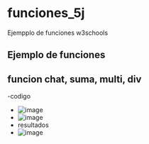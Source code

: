 # funciones_5j
Ejempplo de funciones w3schools
## Ejemplo de funciones
## funcion chat, suma, multi, div
-codigo 
- ![image](https://github.com/user-attachments/assets/c06bd6f0-4fa3-4b99-90aa-27902c4a7a20)
- ![image](https://github.com/user-attachments/assets/81c11b68-52c7-4c0b-85a4-5c1953063f17)
- resultados
- ![image](https://github.com/user-attachments/assets/5ab03f9d-7996-4e43-90dc-6ce1da066607)





